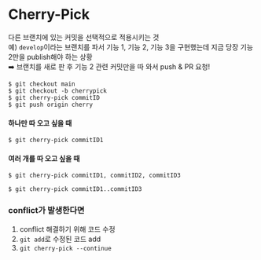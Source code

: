 # Cherry-Pick

다른 브랜치에 있는 커밋을 선택적으로 적용시키는 것  
예) `develop`이라는 브랜치를 파서 기능 1, 기능 2, 기능 3을 구현했는데 지금 당장 기능 2만을 publish해야 하는 상황  
➡️ 브랜치를 새로 판 후 기능 2 관련 커밋만을 따 와서 push & PR 요청!

```
$ git checkout main
$ git checkout -b cherrypick
$ git cherry-pick commitID
$ git push origin cherry
```

#### 하나만 따 오고 싶을 때

```
$ git cherry-pick commitID1
```

#### 여러 개를 따 오고 싶을 때

```
$ git cherry-pick commitID1, commitID2, commitID3

$ git cherry-pick commitID1..commitID3
```

### conflict가 발생한다면

1. conflict 해결하기 위해 코드 수정
2. `git add`로 수정된 코드 add
3. `git cherry-pick --continue`
